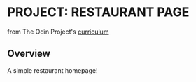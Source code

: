 # PROJECT: RESTAURANT PAGE
from The Odin Project's [curriculum](https://www.theodinproject.com/lessons/restaurant-page#assignment)

## Overview
A simple restaurant homepage!